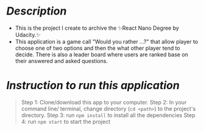 # _Description_

- This is the project I create to archive the ✨React Nano Degree by Udacity.✨
- This application is a game call "Would you rather ...?" that allow player to choose one of two options and then the what other player tend to decide. There is also a leader board where users are ranked base on their answered and asked questions.

# _Instruction to run this application_
> Step 1: Clone/download this app to your computer.
> Step 2: In your command line/ terminal, change directory (```cd <path>```) to the project's directory.
> Step 3: run ```npm install``` to install all the dependencies
> Step 4: run ```npm start``` to start the project